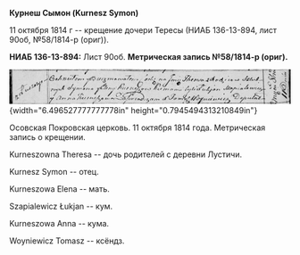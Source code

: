 **Курнеш Сымон (Kurnesz Symon)**

11 октября 1814 г -- крещение дочери Тересы (НИАБ 136-13-894, лист 90об,
№58/1814-р (ориг)).

**НИАБ 136-13-894:** Лист 90об. **Метрическая запись №58/1814-р
(ориг).**

![](./media/c0e0fd76aa889a3ed81707db14ab0642b025fc1e.png){width="6.496527777777778in"
height="0.7945494313210849in"}

Осовская Покровская церковь. 11 октября 1814 года. Метрическая запись о
крещении.

Kurneszowna Theresa -- дочь родителей с деревни Лустичи.

Kurnesz Symon -- отец.

Kurneszowa Elena -- мать.

Szapialewicz Łukjan -- кум.

Kurneszowa Anna -- кума.

Woyniewicz Tomasz -- ксёндз.
